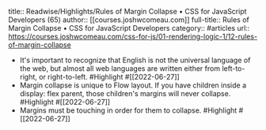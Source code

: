 title:: Readwise/Highlights/Rules of Margin Collapse • CSS for JavaScript Developers (65)
author:: [[courses.joshwcomeau.com]]
full-title:: Rules of Margin Collapse • CSS for JavaScript Developers
category:: #articles
url:: https://courses.joshwcomeau.com/css-for-js/01-rendering-logic-1/12-rules-of-margin-collapse

- It's important to recognize that English is not the universal language of the web, but almost all web languages are written either from left-to-right, or right-to-left. #Highlight #[[2022-06-27]]
- Margin collapse is unique to Flow layout. If you have children inside a display: flex parent, those children's margins will never collapse. #Highlight #[[2022-06-27]]
- Margins must be touching in order for them to collapse. #Highlight #[[2022-06-27]]